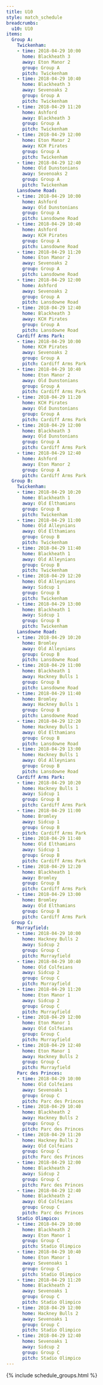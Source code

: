 ```yaml
---
title: U10
style: match_schedule
breadcrumbs:
  u10: U10
items:
  Group A:
    Twickenham:
    - time: 2018-04-29 10:00
      home: Blackheath 3
      away: Eton Manor 2
      group: Group A
      pitch: Twickenham
    - time: 2018-04-29 10:40
      home: Blackheath 3
      away: Sevenoaks 2
      group: Group A
      pitch: Twickenham
    - time: 2018-04-29 11:20
      home: Ashford
      away: Blackheath 3
      group: Group A
      pitch: Twickenham
    - time: 2018-04-29 12:00
      home: Eton Manor 2
      away: KCH Pirates
      group: Group A
      pitch: Twickenham
    - time: 2018-04-29 12:40
      home: Old Dunstonians
      away: Sevenoaks 2
      group: Group A
      pitch: Twickenham
    Lansdowne Road:
    - time: 2018-04-29 10:00
      home: Ashford
      away: Old Dunstonians
      group: Group A
      pitch: Lansdowne Road
    - time: 2018-04-29 10:40
      home: Ashford
      away: KCH Pirates
      group: Group A
      pitch: Lansdowne Road
    - time: 2018-04-29 11:20
      home: Eton Manor 2
      away: Sevenoaks 2
      group: Group A
      pitch: Lansdowne Road
    - time: 2018-04-29 12:00
      home: Ashford
      away: Sevenoaks 2
      group: Group A
      pitch: Lansdowne Road
    - time: 2018-04-29 12:40
      home: Blackheath 3
      away: KCH Pirates
      group: Group A
      pitch: Lansdowne Road
    Cardiff Arms Park:
    - time: 2018-04-29 10:00
      home: KCH Pirates
      away: Sevenoaks 2
      group: Group A
      pitch: Cardiff Arms Park
    - time: 2018-04-29 10:40
      home: Eton Manor 2
      away: Old Dunstonians
      group: Group A
      pitch: Cardiff Arms Park
    - time: 2018-04-29 11:20
      home: KCH Pirates
      away: Old Dunstonians
      group: Group A
      pitch: Cardiff Arms Park
    - time: 2018-04-29 12:00
      home: Blackheath 3
      away: Old Dunstonians
      group: Group A
      pitch: Cardiff Arms Park
    - time: 2018-04-29 12:40
      home: Ashford
      away: Eton Manor 2
      group: Group A
      pitch: Cardiff Arms Park
  Group B:
    Twickenham:
    - time: 2018-04-29 10:20
      home: Blackheath 1
      away: Old Elthamians
      group: Group B
      pitch: Twickenham
    - time: 2018-04-29 11:00
      home: Old Alleynians
      away: Old Elthamians
      group: Group B
      pitch: Twickenham
    - time: 2018-04-29 11:40
      home: Blackheath 1
      away: Old Alleynians
      group: Group B
      pitch: Twickenham
    - time: 2018-04-29 12:20
      home: Old Alleynians
      away: Sidcup 1
      group: Group B
      pitch: Twickenham
    - time: 2018-04-29 13:00
      home: Blackheath 1
      away: Sidcup 1
      group: Group B
      pitch: Twickenham
    Lansdowne Road:
    - time: 2018-04-29 10:20
      home: Bromley
      away: Old Alleynians
      group: Group B
      pitch: Lansdowne Road
    - time: 2018-04-29 11:00
      home: Blackheath 1
      away: Hackney Bulls 1
      group: Group B
      pitch: Lansdowne Road
    - time: 2018-04-29 11:40
      home: Bromley
      away: Hackney Bulls 1
      group: Group B
      pitch: Lansdowne Road
    - time: 2018-04-29 12:20
      home: Hackney Bulls 1
      away: Old Elthamians
      group: Group B
      pitch: Lansdowne Road
    - time: 2018-04-29 13:00
      home: Hackney Bulls 1
      away: Old Alleynians
      group: Group B
      pitch: Lansdowne Road
    Cardiff Arms Park:
    - time: 2018-04-29 10:20
      home: Hackney Bulls 1
      away: Sidcup 1
      group: Group B
      pitch: Cardiff Arms Park
    - time: 2018-04-29 11:00
      home: Bromley
      away: Sidcup 1
      group: Group B
      pitch: Cardiff Arms Park
    - time: 2018-04-29 11:40
      home: Old Elthamians
      away: Sidcup 1
      group: Group B
      pitch: Cardiff Arms Park
    - time: 2018-04-29 12:20
      home: Blackheath 1
      away: Bromley
      group: Group B
      pitch: Cardiff Arms Park
    - time: 2018-04-29 13:00
      home: Bromley
      away: Old Elthamians
      group: Group B
      pitch: Cardiff Arms Park
  Group C:
    Murrayfield:
    - time: 2018-04-29 10:00
      home: Hackney Bulls 2
      away: Sidcup 2
      group: Group C
      pitch: Murrayfield
    - time: 2018-04-29 10:40
      home: Old Colfeians
      away: Sidcup 2
      group: Group C
      pitch: Murrayfield
    - time: 2018-04-29 11:20
      home: Eton Manor 1
      away: Sidcup 2
      group: Group C
      pitch: Murrayfield
    - time: 2018-04-29 12:00
      home: Eton Manor 1
      away: Old Colfeians
      group: Group C
      pitch: Murrayfield
    - time: 2018-04-29 12:40
      home: Eton Manor 1
      away: Hackney Bulls 2
      group: Group C
      pitch: Murrayfield
    Parc des Princes:
    - time: 2018-04-29 10:00
      home: Old Colfeians
      away: Sevenoaks 1
      group: Group C
      pitch: Parc des Princes
    - time: 2018-04-29 10:40
      home: Blackheath 2
      away: Hackney Bulls 2
      group: Group C
      pitch: Parc des Princes
    - time: 2018-04-29 11:20
      home: Hackney Bulls 2
      away: Old Colfeians
      group: Group C
      pitch: Parc des Princes
    - time: 2018-04-29 12:00
      home: Blackheath 2
      away: Sidcup 2
      group: Group C
      pitch: Parc des Princes
    - time: 2018-04-29 12:40
      home: Blackheath 2
      away: Old Colfeians
      group: Group C
      pitch: Parc des Princes
    Stadio Olimpico:
    - time: 2018-04-29 10:00
      home: Blackheath 2
      away: Eton Manor 1
      group: Group C
      pitch: Stadio Olimpico
    - time: 2018-04-29 10:40
      home: Eton Manor 1
      away: Sevenoaks 1
      group: Group C
      pitch: Stadio Olimpico
    - time: 2018-04-29 11:20
      home: Blackheath 2
      away: Sevenoaks 1
      group: Group C
      pitch: Stadio Olimpico
    - time: 2018-04-29 12:00
      home: Hackney Bulls 2
      away: Sevenoaks 1
      group: Group C
      pitch: Stadio Olimpico
    - time: 2018-04-29 12:40
      home: Sevenoaks 1
      away: Sidcup 2
      group: Group C
      pitch: Stadio Olimpico
---
```


{% include schedule_groups.html %}
